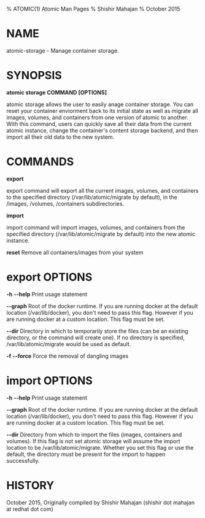 % ATOMIC(1) Atomic Man Pages
% Shishir Mahajan
% October 2015
# NAME
atomic-storage - Manage container storage.

# SYNOPSIS
**atomic storage COMMAND [OPTIONS]**

atomic storage allows the user to easily
anage container storage.
You can reset your container enviorment back to its initial state as well
as migrate all images, volumes, and containers from one version of atomic
to another. With this command, users can quickly save all their data from
the current atomic instance, change the container's content storage backend,
and then import all their old data to the new system.

# COMMANDS
**export**

export command will export all the current images, volumes, and containers
to the specified directory (/var/lib/atomic/migrate by default), in the /images, 
/volumes, /containers subdirectories.

**import**

import command will import images, volumes, and containers from the specified 
directory (/var/lib/atomic/migrate by default) into the new atomic instance.

**reset**
	Remove all containers/images from your system

# export OPTIONS
**-h** **--help**
  Print usage statement

**--graph**
Root of the docker runtime. If you are running docker at the default 
location (/var/lib/docker), you don't need to pass this flag. However 
if you are running docker at a custom location. This flag must be set.

**--dir**
Directory in which to temporarily store the files (can be an existing 
directory, or the command will create one). If no directory is specified,
/var/lib/atomic/migrate would be used as default.

**-f** **--force**
Force the removal of dangling images

# import OPTIONS
**-h** **--help**
  Print usage statement

**--graph**
Root of the docker runtime. If you are running docker at the default
location (/var/lib/docker), you don't need to pass this flag. However
if you are running docker at a custom location. This flag must be set.

**--dir**
Directory from which to import the files (images, containers and volumes). 
If this flag is not set atomic storage will assume the import location to 
be /var/lib/atomic/migrate. Whether you set this flag or use the default, 
the directory must be present for the import to happen successfully.

# HISTORY
October 2015, Originally compiled by Shishir Mahajan (shishir dot mahajan at redhat dot com)
